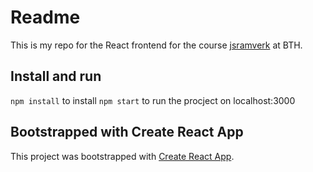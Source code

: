 # Readme
This is my repo for the React frontend for the course [jsramverk](https://jsramverk.se/ 'jsramverk.se') at BTH.

## Install and run
`npm install` to install
`npm start` to run the procject on localhost:3000

## Bootstrapped with Create React App
This project was bootstrapped with [Create React App](https://github.com/facebook/create-react-app).
